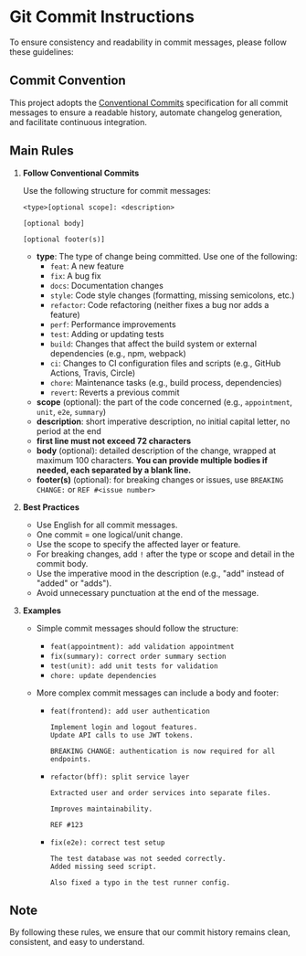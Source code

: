 # Git Commit Instructions

To ensure consistency and readability in commit messages, please follow these guidelines:

## Commit Convention

This project adopts the [Conventional Commits](https://www.conventionalcommits.org/) specification for all commit
messages to ensure a readable history, automate changelog generation, and facilitate continuous integration.

## Main Rules

1. **Follow Conventional Commits**

   Use the following structure for commit messages:

   ```
   <type>[optional scope]: <description>

   [optional body]

   [optional footer(s)]
   ```

   - **type**: The type of change being committed. Use one of the following:
     - `feat`: A new feature
     - `fix`: A bug fix
     - `docs`: Documentation changes
     - `style`: Code style changes (formatting, missing semicolons, etc.)
     - `refactor`: Code refactoring (neither fixes a bug nor adds a feature)
     - `perf`: Performance improvements
     - `test`: Adding or updating tests
     - `build`: Changes that affect the build system or external dependencies (e.g., npm, webpack)
     - `ci`: Changes to CI configuration files and scripts (e.g., GitHub Actions, Travis, Circle)
     - `chore`: Maintenance tasks (e.g., build process, dependencies)
     - `revert`: Reverts a previous commit
   - **scope** (optional): the part of the code concerned (e.g., `appointment`, `unit`, `e2e`, `summary`)
   - **description**: short imperative description, no initial capital letter, no period at the end
   - **first line must not exceed 72 characters**
   - **body** (optional): detailed description of the change, wrapped at maximum 100 characters.
     **You can provide multiple bodies if needed, each separated by a blank line.**
   - **footer(s)** (optional): for breaking changes or issues, use `BREAKING CHANGE:` or `REF #<issue number>`

2. **Best Practices**

   - Use English for all commit messages.
   - One commit = one logical/unit change.
   - Use the scope to specify the affected layer or feature.
   - For breaking changes, add `!` after the type or scope and detail in the commit body.
   - Use the imperative mood in the description (e.g., "add" instead of "added" or "adds").
   - Avoid unnecessary punctuation at the end of the message.

3. **Examples**

   - Simple commit messages should follow the structure:
     - `feat(appointment): add validation appointment`
     - `fix(summary): correct order summary section`
     - `test(unit): add unit tests for validation`
     - `chore: update dependencies`

   - More complex commit messages can include a body and footer:
     - ```
       feat(frontend): add user authentication

       Implement login and logout features.
       Update API calls to use JWT tokens.

       BREAKING CHANGE: authentication is now required for all endpoints.
       ```
     - ```
       refactor(bff): split service layer

       Extracted user and order services into separate files.

       Improves maintainability.

       REF #123
       ```
     - ```
       fix(e2e): correct test setup

       The test database was not seeded correctly.
       Added missing seed script.

       Also fixed a typo in the test runner config.
       ```

## Note

By following these rules, we ensure that our commit history remains clean, consistent, and easy to understand.

